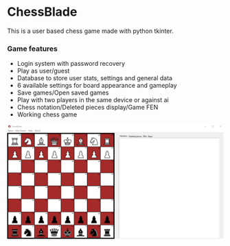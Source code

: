 # ChessBlade

This is a user based chess game made with python tkinter.


### Game features
- Login system with password recovery
- Play as user/guest
- Database to store user stats, settings and general data
- 6 available settings for board appearance and gameplay
- Save games/Open saved games
- Play with two players in the same device or against ai
- Chess notation/Deleted pieces display/Game FEN
- Working chess game

![](https://github.com/Theo524/Chess-game/blob/main/app/resources/readme/Chess%20game%20image.png)


